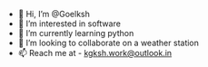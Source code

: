 - 👋 Hi, I’m @Goelksh
- 👀 I’m interested in software
- 🌱 I’m currently learning python
- 💞️ I’m looking to collaborate on a weather station
- 📫 Reach me at - kgksh.work@outlook.in

<!---
Goelksh/Goelksh is a ✨ special ✨ repository because its `README.md` (this file) appears on your GitHub profile.
You can click the Preview link to take a look at your changes.
--->
